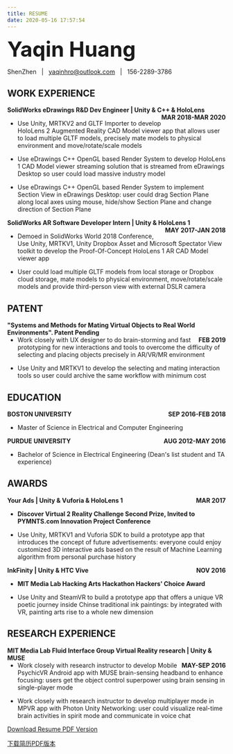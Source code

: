 ```yaml
---
title: RESUME
date: 2020-05-16 17:57:54
---
```


<font size=14>__Yaqin Huang__ </font> 

ShenZhen &nbsp; | &nbsp; yaqinhro@outlook.com &nbsp; | &nbsp; 156-2289-3786

## WORK EXPERIENCE

__<div style="float:left;">SolidWorks eDrawings R&D Dev Engineer | Unity & C++ & HoloLens</div> <div style="float:right;">MAR 2018-MAR 2020</div></br>__     

- Use Unity, MRTKV2 and GLTF Importer to develop HoloLens 2 Augmented Reality CAD Model viewer app that allows user to load multiple GLTF models, precisely mate models to physical environment and move/rotate/scale models

- Use eDrawings C++ OpenGL based Render System to develop HoloLens 1 CAD Model viewer streaming solution that is streamed from eDrawings Desktop so user could load massive industry model

- Use eDrawings C++ OpenGL based Render System to implement Section View in eDrawings Desktop: user could drag Section Plane along local axes using mouse, hide/show Section Plane and change direction of Section Plane

__<div style="float:left;">SolidWorks AR Software Developer Intern | Unity & HoloLens 1</div> <div style="float:right;">MAY 2017-JAN 2018</div></br>__

- Demoed in SolidWorks World 2018 Conference, Use Unity, MRTKV1, Unity Dropbox Asset and Microsoft Spectator View toolkit to develop the Proof-Of-Concept HoloLens 1 AR CAD Model viewer app

- User could load multiple GLTF models from local storage or Dropbox cloud storage, mate models to physical environment, move/rotate/scale models and provide third-person view with external DSLR camera

## PATENT

__<div style="float:left;">"Systems and Methods for Mating Virtual Objects to Real World Environments". Patent Pending</div> <div style="float:right;">FEB 2019</div></br>__

- Work closely with UX designer to do brain-storming and fast prototyping for new interactions and tools to overcome the difficulty of selecting and placing objects precisely in AR/VR/MR environment

- Use Unity and MRTKV1 to develop the selecting and mating interaction tools so user could archive the same workflow with minimum cost

## EDUCATION

__<div style="float:left;">BOSTON UNIVERSITY</div> <div style="float:right;">SEP 2016-FEB 2018</div></br>__

- Master of Science in Electrical and Computer Engineering

__<div style="float:left;">PURDUE UNIVERSITY</div> <div style="float:right;">AUG 2012-MAY 2016</div></br>__

- Bachelor of Science in Electrical Engineering (Dean\'s list student and TA experience)

## AWARDS

__<div style="float:left;">Your Ads | Unity & Vuforia & HoloLens 1</div> <div style="float:right;">MAR 2017</div></br>__

- __Discover Virtual 2 Reality Challenge Second Prize, Invited to PYMNTS.com Innovation Project Conference__

- Use Unity, MRTKV1 and Vuforia SDK to build a prototype app that introduces the concept of future advertisements: everyone could enjoy customized 3D interactive ads based on the result of Machine Learning algorithm from personal purchase history

__<div style="float:left;">InkFinity | Unity & HTC Vive</div> <div style="float:right;">NOV 2016</div></br>__

- __MIT Media Lab Hacking Arts Hackathon Hackers\' Choice Award__

- Use Unity and SteamVR to build a prototype app that offers a unique VR poetic journey inside Chinse traditional ink paintings: by integrated with VR, painting arts rise to a whole new dimension

## RESEARCH EXPERIENCE

__<div style="float:left;">MIT Media Lab Fluid Interface Group Virtual Reality research | Unity & MUSE</div> <div style="float:right;">MAY-SEP 2016</div></br>__

- Work closely with research instructor to develop Mobile PsychicVR Android app with MUSE brain-sensing headband to enhance focusing: users get the object control superpower using brain sensing in single-player mode

- Work closely with research instructor to develop multiplayer mode in MPVR app with Photon Unity Networking: user could visualize real-time brain activities in spirit mode and communicate in voice chat

[Download Resume PDF Version](/documents/Resume-YaqinHuang.pdf)

[下载简历PDF版本](/documents/个人简历-黄亚钦.pdf)